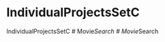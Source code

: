 # IndividualProjectsSetC
IndividualProjectsSetC
#   M o v i e _ S e a r c h  
 #   M o v i e _ S e a r c h  
 
